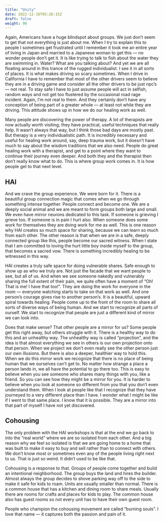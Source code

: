 ```yaml
---
title: "Unity"
date: 2022-12-16T05:26:15Z
draft: false
weight: 90
---
```

Again, Americans have a huge blindspot about groups. We just don’t seem to get that not everything is just about me. When I try to explain this to people I sometimes get frustrated until I remember it took me an entire year of living in Japan and married to a Japanese woman to get this — no wonder people don’t get it. It is like trying to talk to fish about the water they are swimming in. Water? What are you talking about? And yet we are all floating around in this trance of the rugged individualist.  I see it in all sorts of places. It is what makes driving so scary sometimes. When I drive in California I have to remember that most of the other drivers seem to believe they are in a driving game and consider all the other drivers to be just npc’s — not real.  To stay safe I have to just assume people will act in selfish, random ways and not get too flustered by the occasional road rage incident. Again, I’m not real to them. And they certainly don’t have any conception of being part of a greater whole — at least not while they are driving. This attitude shows up in how we do our healing work as well.

Many people are discovering the power of therapy. A lot of therapists are now actually worth visiting; they have practical, useful techniques that really help. It wasn’t always that way, but I think those bad days are mostly past. But therapy is a very individualistic path. It is incredibly necessary and useful for healing work around, say, deep trauma work, but it doesn’t have much to say about the wisdom traditions that we also need. People do great healing work with a therapist, and get to a point where they want to continue their journey even deeper. And both they and the therapist then don’t really know what to do. This is where group work comes in. It is how people get to that next level.

## HAI

And we crave the group experience. We were born for it.  There is a beautiful group connection magic that comes when we go through something intense together. People connect and become one. We are a deeply social animal and we are meant to form groups both large and small. We even have mirror neurons dedicated to this task. If someone is grieving I grieve too. If someone is in pain I hurt also. When someone does some work for themselves they are doing work for me as well. This is one reason why HAI creates so much space for sharing, because we can learn so much from each other. The other reason is that when we are in a safe, deeply connected group like this, people become our sacred witness. When I state that I am committed to loving the hurt little boy inside myself to the group, that becomes a sacred vow. There is something incredibly healing to be witnessed in this way.

HAI creates a truly safe space for doing vulnerable shares. Safe enough to show up as who we truly are. Not just the facade that we want people to see, but all of us. And when we see someone nakedly and vulnerably sharing the full extent of their pain, we quite often have a moment of “Oh! That is me! I have that too!”.  They are doing the work for everyone in the room — everyone watching starts to take on that work as well. And one person’s courage gives rise to another person’s. It is a beautiful, upward spiral towards healing. People come up to the front of the room to share all sorts of diverse ways of being human. And we start to recognize all parts of ourself.  We start to recognize that people are just a different kind of mirror we can look into.

Does that make sense? That other people are a mirror for us? Some people get this right away, but others struggle with it. There is a healthy way to do this and an unhealthy way. The unhealthy way is called “projection”, and the idea is that almost everything we see in others is our own projection onto that person. When we project we don’t even really see the other person just our own illusions. But there is also a deeper, healthier way to hold this. When we do this mirror work we recognize that there is no place of being human that we ourselves can’t get to. No matter how strange a place a person lands in, we all have the potential to go there too. This is easy to believe when you see someone who shares many things with you, like a friend. So you can see how they might be a mirror for you. It is harder to believe when you look at someone so different from you that you don’t even understand them. When I look at people like that I recognize that they have journeyed to a very different place than I have.  I wonder what I might be like if I went to that same place. I know that it is possible. They are a mirror into that part of myself I have not yet discovered. 

## Cohousing

The only problem with the HAI workshops is that at the end we go back to into the “real world” where we are so isolated from each other. And a big reason why we feel so isolated is that we are going home to a home that was built to make it easy to buy and sell rather than to connect with others. We don’t know most or sometimes even any of the people living right next to us. That is just so weird. It didn’t used to be like that.

Cohousing is a response to that. Groups of people come together and build an intentional neighborhood. The group buys the land and hires the builder. Almost always the group decides to shove parking way off to the side to make it safe for kids to roam. Units are usually smaller than normal. There is a common house that has a kitchen and dining room to share meals. Usually there are rooms for crafts and places for kids to play. The common house also has guest rooms so not every unit has to have their own guest room. 



People who champion the cohousing movement are called “burning souls”. I love that name — it captures both the passion and pain of it.